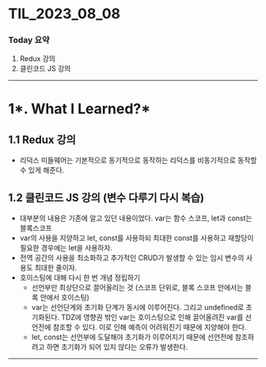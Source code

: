 # TIL_2023_08_08

### Today 요약

1. Redux 강의
2. 클린코드 JS 강의

---

# 1*. What I Learned?*

## 1.1 Redux 강의

- 리덕스 미들웨어는 기본적으로 동기적으로 동작하는 리덕스를 비동기적으로 동작할 수 있게 해준다.

## 1.2 클린코드 JS 강의 (변수 다루기 다시 복습)

- 대부분의 내용은 기존에 알고 있던 내용이었다. var는 함수 스코프, let과 const는 블록스코프
- var의 사용을 지양하고 let, const를 사용하되 최대한 const를 사용하고 재할당이 필요한 경우에는 let을 사용하자.
- 전역 공간의 사용을 최소화하고 추가적인 CRUD가 발생할 수 있는 임시 변수의 사용도 최대한 줄이자.
- 호이스팅에 대해 다시 한 번 개념 정립하기
  - 선언부만 최상단으로 끌어올리는 것 (스코프 단위로, 블록 스코프 안에서는 블록 안에서 호이스팅)
  - var는 선언단계와 초기화 단계가 동시에 이루어진다. 그리고 undefined로 초기화된다. TDZ에 영향권 밖인 var는 호이스팅으로 인해 끌어올려진 var를 선언전에 참조할 수 있다. 이로 인해 예측이 어려워진기 때문에 지양해야 한다.
  - let, const는 선언부에 도달해야 초기화가 이루어지기 때문에 선언전에 참조하려고 하면 초기화가 되어 있지 않다는 오류가 발생한다.

---
